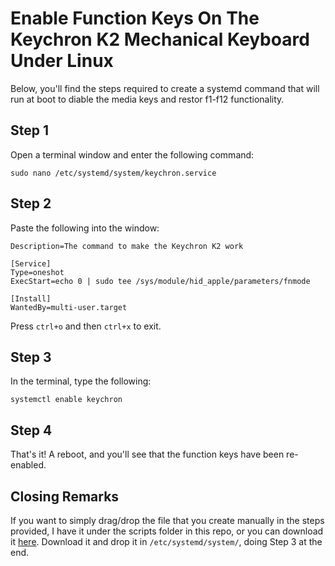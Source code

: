 # Enable Function Keys On The Keychron K2 Mechanical Keyboard Under Linux


Below, you'll find the steps required to create a systemd command that will run at boot to diable the media keys and restor f1-f12 functionality.

## Step 1

Open a terminal window and enter the following command:

`sudo nano /etc/systemd/system/keychron.service`

## Step 2

Paste the following into the window:

```[Unit]
Description=The command to make the Keychron K2 work

[Service]
Type=oneshot
ExecStart=echo 0 | sudo tee /sys/module/hid_apple/parameters/fnmode

[Install]
WantedBy=multi-user.target
```

Press `ctrl+o` and then `ctrl+x` to exit.

## Step 3

In the terminal, type the following:

`systemctl enable keychron`

## Step 4

That's it! A reboot, and you'll see that the function keys have been re-enabled.

## Closing Remarks

If you want to simply drag/drop the file that you create manually in the steps provided, I have it under the scripts folder in this repo, or you can download it [here](https://github.com/adam-savard/keychron-k2-function-keys-linux/releases/download/1.0/keychron.service). Download it and drop it in `/etc/systemd/system/`, doing Step 3 at the end.
